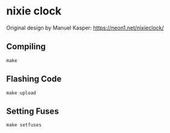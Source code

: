 # nixie clock

Original design by Manuel Kasper: https://neon1.net/nixieclock/

## Compiling

    make

## Flashing Code

    make upload

## Setting Fuses

    make setfuses
